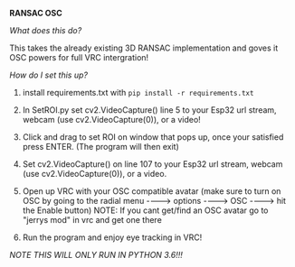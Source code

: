 __RANSAC OSC__

*What does this do?*

This takes the already existing 3D RANSAC implementation and goves it OSC powers for full VRC intergration!

*How do I set this up?*

1. install requirements.txt with ``` pip install -r requirements.txt ```

2. In SetROI.py set cv2.VideoCapture() line 5 to your Esp32 url stream, webcam (use cv2.VideoCapture(0)), or a video! 

3. Click and drag to set ROI on window that pops up, once your satisfied press ENTER. (The program will then exit) 

4. Set cv2.VideoCapture() on line 107 to your Esp32 url stream, webcam (use cv2.VideoCapture(0)), or a video. 

5. Open up VRC with your OSC compatible avatar (make sure to turn on OSC by going to the radial menu ----> options ----> OSC ----> hit the Enable button)
  NOTE: If you cant get/find an OSC avatar go to "jerrys mod" in vrc and get one there

6. Run the program and enjoy eye tracking in VRC! 

_NOTE THIS WILL ONLY RUN IN PYTHON 3.6!!!_
 
